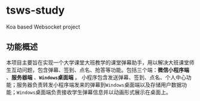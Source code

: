 # tsws-study

Koa based Websocket project

## 功能概述

本项目主要旨在实现一个大学课堂大班教学的课堂弹幕助手，用以解决大班课堂师生互动问题，包含弹幕、签到、点名、抢答等功能。包括三个端：**微信小程序端**  、**服务器端** 、**`Windows`桌面端** 。 小程序包含发送弹幕、签到、点名、个人中心功能；服务器负责转发小程序端发来的弹幕到`Windows`桌面端以及存储用户数据功能；`Windows`桌面端负责接收学生弹幕信息并以动画形式展示在桌面上。
